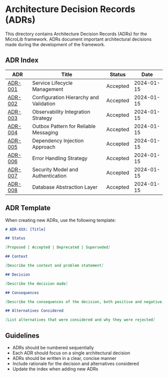 # Architecture Decision Records (ADRs)

This directory contains Architecture Decision Records (ADRs) for the MicroLib framework. ADRs document important architectural decisions made during the development of the framework.

## ADR Index

| ADR | Title | Status | Date |
|-----|-------|--------|------|
| [ADR-001](ADR-001-service-lifecycle-management.md) | Service Lifecycle Management | Accepted | 2024-01-15 |
| [ADR-002](ADR-002-configuration-hierarchy.md) | Configuration Hierarchy and Validation | Accepted | 2024-01-15 |
| [ADR-003](ADR-003-observability-integration.md) | Observability Integration Strategy | Accepted | 2024-01-15 |
| [ADR-004](ADR-004-outbox-pattern-implementation.md) | Outbox Pattern for Reliable Messaging | Accepted | 2024-01-15 |
| [ADR-005](ADR-005-dependency-injection-approach.md) | Dependency Injection Approach | Accepted | 2024-01-15 |
| [ADR-006](ADR-006-error-handling-strategy.md) | Error Handling Strategy | Accepted | 2024-01-15 |
| [ADR-007](ADR-007-security-model.md) | Security Model and Authentication | Accepted | 2024-01-15 |
| [ADR-008](ADR-008-database-abstraction.md) | Database Abstraction Layer | Accepted | 2024-01-15 |

## ADR Template

When creating new ADRs, use the following template:

```markdown
# ADR-XXX: [Title]

## Status

[Proposed | Accepted | Deprecated | Superseded]

## Context

[Describe the context and problem statement]

## Decision

[Describe the decision made]

## Consequences

[Describe the consequences of the decision, both positive and negative]

## Alternatives Considered

[List alternatives that were considered and why they were rejected]
```

## Guidelines

- ADRs should be numbered sequentially
- Each ADR should focus on a single architectural decision
- ADRs should be written in a clear, concise manner
- Include rationale for the decision and alternatives considered
- Update the index when adding new ADRs